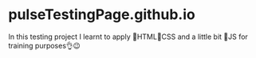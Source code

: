 # pulseTestingPage.github.io

In this testing project I learnt to apply 🔹HTML🔹CSS and a little bit 🔹JS for training purposes👌😉
